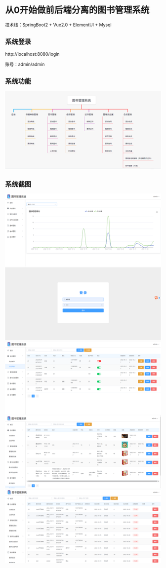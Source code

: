 # 从0开始做前后端分离的图书管理系统

技术栈：SpringBoot2 + Vue2.0 + ElementUI + Mysql



## 系统登录

http://localhost:8080/login

账号：admin/admin

## 系统功能

<img src="./文档/图书管理.png">

## 系统截图

<img src="./文档/首页.png">

<img src="./文档/登录.png">

<img src="./文档/会员.png">

<img src="./文档/图书.png">

<img src="./文档/借书.png">



